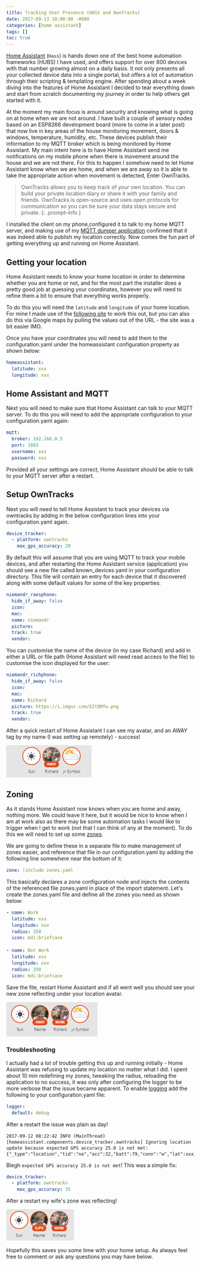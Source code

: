 ```yaml
---
title: Tracking User Presence (HASS and OwnTracks)
date: 2017-09-13 18:00:00 -0600
categories: [home assistant]
tags: []
toc: true
---
```


[Home Assistant](https://www.home-assistant.io/) (`Hass`) is hands down one of the best home automation frameworks (HUBS) I have used, and offers support for over 800 devices with that number growing almost on a daily basis. It not only presents all your collected device data into a single portal, but offers a lot of automation through their scripting & templating engine. After spending about a week diving into the features of Home Assistant I decided to tear everything down and start from scratch documenting my journey in order to help others get started with it.

At the moment my main focus is around security and knowing what is going on at home when we are not around. I have built a couple of sensory nodes based on an ESP8266 development board (more to come in a later post) that now live in key areas of the house monitoring movement, doors & windows, temperature, humidity, etc. These devices publish their information to my MQTT broker which is being monitored by Home Assistant. My main intent here is to have Home Assistant send me notifications on my mobile phone when there is movement around the house and we are not there. For this to happen I somehow need to let Home Assistant know when we are home, and when we are away so it is able to take the appropriate action when movement is detected, Enter OwnTracks.

> OwnTracks allows you to keep track of your own location. You can build your private location diary or share it with your family and friends. OwnTracks is open-source and uses open protocols for communication so you can be sure your data stays secure and private.
{: .prompt-info }

I installed the client on my phone,configured it to talk to my home MQTT server, and making use of my [MQTT dumper application](https://www.richardn.ca/posts/MQTTDumperAlpha/) confirmed that it was indeed able to publish my location correctly. Now comes the fun part of getting everything up and running on Home Assistant.

## Getting your location
Home Assistant needs to know your home location in order to determine whether you are home or not, and for the most part the installer does a pretty good job at guessing your coordinates, however you will need to refine them a bit to ensure that everything works properly.

To do this you will need the `latitude` and `longitude` of your home location. For mine I made use of the [following site](http://www.latlong.net/) to work this out, but you can also do this via Google maps by pulling the values out of the URL - the site was a bit easier IMO.

Once you have your coordinates you will need to add them to the configuration.yaml under the homeassistant configuration property as shown below:

```yaml
homeassistant:
  latitude: xxx
  longitude: xxx
```

## Home Assistant and MQTT
Next you will need to make sure that Home Assistant can talk to your MQTT server. To do this you will need to add the appropriate configuration to your configuration.yaml again:

```yaml
mqtt:
  broker: 192.168.0.5
  port: 1883
  username: xxx
  password: xxx
```

Provided all your settings are correct, Home Assistant should be able to talk to your MQTT server after a restart.

## Setup OwnTracks
Next you will need to tell Home Assistant to track your devices via owntracks by adding in the below configuration lines into your configuration.yaml again.

```yaml
device_tracker:
  - platform: owntracks
    max_gps_accuracy: 20
```

By default this will assume that you are using MQTT to track your mobile devices, and after restarting the Home Assistant service (application) you should see a new file called known_devices.yaml in your configuration directory. This file will contain an entry for each device that it discovered along with some default values for some of the key properties:

```yaml
niemandr_raesphone:
  hide_if_away: false
  icon:
  mac:
  name: niemandr
  picture:
  track: true
  vendor:
```

You can customise the name of the device (in my case Richard) and add in either a URL or file path (Home Assistant will need read access to the file) to customise the icon displayed for the user:

```yaml
niemandr_richphone:
  hide_if_away: false
  icon:
  mac:
  name: Richard
  picture: https://i.imgur.com/EItQMfw.png
  track: true
  vendor:
```

After a quick restart of Home Assistant I can see my avatar, and an AWAY tag by my name (I was setting up remotely) - success!

![](/assets/img/2017/2017-09-13/001.png)

## Zoning
As it stands Home Assistant now knows when you are home and away, nothing more. We could leave it here, but it would be nice to know when I am at work also as there may be some automation tasks I would like to trigger when I get to work (not that I can think of any at the moment). To do this we will need to set up some [zones](https://www.home-assistant.io/integrations/zone/).

We are going to define these in a separate file to make management of zones easier, and reference that file in our configuration.yaml by adding the following line somewhere near the bottom of it:

```yaml
zone: !include zones.yaml
```

This basically declares a zone configuration node and injects the contents of the referenced file zones.yaml in place of the import statement. Let's create the zones.yaml file and define all the zones you need as shown below:

```yaml
- name: Work
  latitude: xxx
  longitude: xxx
  radius: 250
  icon: mdi:briefcase

- name: Not Work
  latitude: xxx
  longitude: xxx
  radius: 250
  icon: mdi:briefcase
```

Save the file, restart Home Assistant and if all went well you should see your new zone reflecting under your location avatar.

![](/assets/img/2017/2017-09-13/002.png)

### Troubleshooting
I actually had a lot of trouble getting this up and running initially - Home Assistant was refusing to update my location no matter what I did. I spent about 10 min redefining my zones, tweaking the radius, reloading the application to no success, it was only after configuring the logger to be more verbose that the issue became apparent. To enable [logging](https://www.home-assistant.io/integrations/logger/) add the following to your configuration.yaml file:

```yaml
logger:
  default: debug
```

After a restart the issue was plain as day!

```
2017-09-12 08:22:42 INFO (MainThread) [homeassistant.components.device_tracker.owntracks] Ignoring location update because expected GPS accuracy 25.0 is not met: {"_type":"location","tid":"ne","acc":32,"batt":79,"conn":"w","lat":xxx,"lon":xxx,"tst":1505194769}
```

Blegh `expected GPS accuracy 25.0 is not met`! This was a simple fix:

```yaml
device_tracker:
  - platform: owntracks
    max_gps_accuracy: 35
```

After a restart my wife's zone was reflecting!

![](/assets/img/2017/2017-09-13/003.png)

Hopefully this saves you some time with your home setup. As always feel free to comment or ask any questions you may have below.
